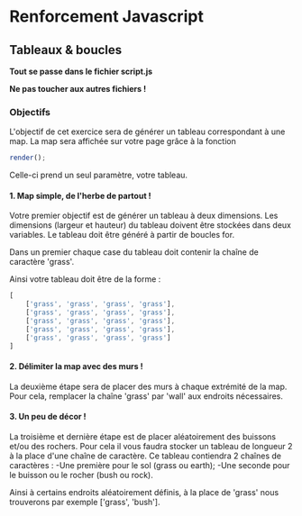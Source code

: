 # Renforcement Javascript

## Tableaux & boucles

**Tout se passe dans le fichier script.js**

**Ne pas toucher aux autres fichiers !**

### Objectifs

L'objectif de cet exercice sera de générer un tableau correspondant à une map.
La map sera affichée sur votre page grâce à la fonction 
```javascript
render();
```
Celle-ci prend un seul paramètre, votre tableau.

#### 1. Map simple, de l'herbe de partout !

Votre premier objectif est de générer un tableau à deux dimensions.
Les dimensions (largeur et hauteur) du tableau doivent être stockées dans deux variables.
Le tableau doit être généré à partir de boucles for.

Dans un premier chaque case du tableau doit contenir la chaîne de caractère 'grass'.

Ainsi votre tableau doit être de la forme :
```javascript
[
    ['grass', 'grass', 'grass', 'grass'],
    ['grass', 'grass', 'grass', 'grass'],
    ['grass', 'grass', 'grass', 'grass'],
    ['grass', 'grass', 'grass', 'grass'],
    ['grass', 'grass', 'grass', 'grass']
]
```

#### 2. Délimiter la map avec des murs !

La deuxième étape sera de placer des murs à chaque extrémité de la map.
Pour cela, remplacer la chaîne 'grass' par 'wall' aux endroits nécessaires.

#### 3. Un peu de décor !

La troisième et dernière étape est de placer aléatoirement des buissons et/ou des rochers.
Pour cela il vous faudra stocker un tableau de longueur 2 à la place d'une chaîne de caractère. Ce tableau contiendra 2 chaînes de caractères :
-Une première pour le sol (grass ou earth);
-Une seconde pour le buisson ou le rocher (bush ou rock).

Ainsi à certains endroits aléatoirement définis, à la place de 'grass' nous trouverons par exemple ['grass', 'bush'].
